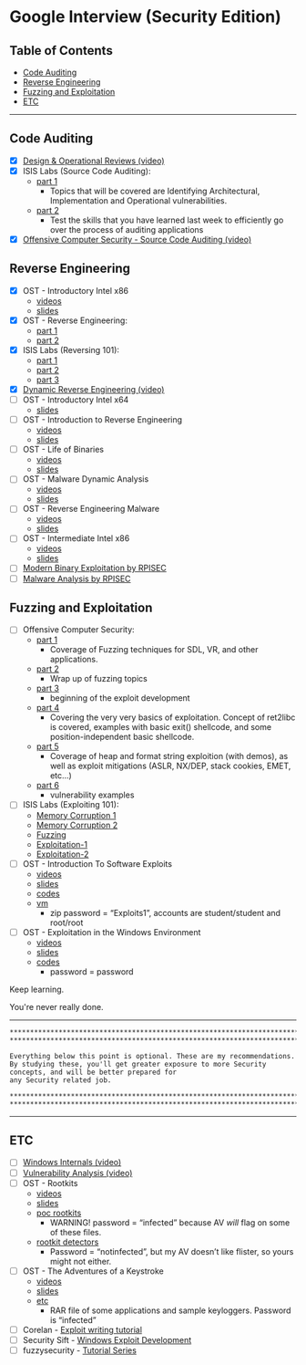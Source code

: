 # Google Interview (Security Edition)

## Table of Contents

- [Code Auditing](#code-auditing)
- [Reverse Engineering](#reverse-engineering)
- [Fuzzing and Exploitation](#fuzzing-and-exploitation)
- [ETC](#etc)

---

## Code Auditing
- [X] [Design & Operational Reviews (video)](https://vimeo.com/29082852)
- [X] ISIS Labs (Source Code Auditing):
    - [part 1](https://vimeo.com/30001189)
        - Topics that will be covered are Identifying Architectural, Implementation and Operational vulnerabilities.
    - [part 2](https://vimeo.com/29702192)
        - Test the skills that you have learned last week to efficiently go over the process of auditing applications
- [X] [Offensive Computer Security - Source Code Auditing (video)](https://youtu.be/MnmX911MqMU)

## Reverse Engineering
- [X] OST - Introductory Intel x86
    - [videos](https://www.youtube.com/playlist?list=PL038BE01D3BAEFDB0)
    - [slides](http://opensecuritytraining.info/IntroX86_files/IntroX86_all_materials_with_pdf_1.zip)
- [X] OST - Reverse Engineering:
    - [part 1](https://youtu.be/Pg8bmV9vcKg)
    - [part 2](https://youtu.be/Opz9xIYthD4)
- [X] ISIS Labs (Reversing 101):
    - [part 1](https://vimeo.com/6764570)
    - [part 2](https://vimeo.com/7177233)
    - [part 3](https://vimeo.com/7238091)
- [X] [Dynamic Reverse Engineering (video)](https://vimeo.com/30594548)
- [ ] OST - Introductory Intel x64
    - [slides](http://opensecuritytraining.info/IntroX86-64_files/IntroX86-64_AllMaterials_PDF_8-5-2015.zip)
- [ ] OST - Introduction to Reverse Engineering
    - [videos](https://www.youtube.com/playlist?list=PLUFkSN0XLZ-nXcDG89jS9iqKBnNHmz7Qw)
    - [slides](http://opensecuritytraining.info/IntroductionToReverseEngineering_files/reclass_2014_1.zip)
- [ ] OST - Life of Binaries
    - [videos](https://www.youtube.com/playlist?list=PLUFkSN0XLZ-n_Na6jwqopTt1Ki57vMIc3)
    - [slides](http://opensecuritytraining.info/LifeOfBinaries_files/2012_LoB_all_1.zip)
- [ ] OST - Malware Dynamic Analysis
    - [videos](https://www.youtube.com/playlist?list=PLUFkSN0XLZ-kqYbGpY4Gt_VATd4ytQg-Z)
    - [slides](http://opensecuritytraining.info/MalwareDynamicAnalysis_files/MalwareDynamicAnalysis_All_PPT_20140918_1.zip)
- [ ] OST - Reverse Engineering Malware
    - [videos](https://www.youtube.com/playlist?list=PLUFkSN0XLZ-kwukmQOAgCZ08C5REoZElt)
    - [slides](http://opensecuritytraining.info/ReverseEngineeringMalware_files/malware_analysis_all_materials_2014-09-08_1.zip)
- [ ] OST - Intermediate Intel x86
    - [videos](http://www.youtube.com/playlist?list=PL8F8D45D6C1FFD177)
    - [slides](http://opensecuritytraining.info/ReverseEngineeringMalware_files/malware_analysis_all_materials_2014-09-08_1.zip)
- [ ] [Modern Binary Exploitation by RPISEC](https://github.com/RPISEC/MBE)
- [ ] [Malware Analysis by RPISEC](https://github.com/RPISEC/Malware)

## Fuzzing and Exploitation
- [ ] Offensive Computer Security:
    - [part 1](https://youtu.be/F4WC26_SpKA)
        - Coverage of Fuzzing techniques for SDL, VR, and other applications.
    - [part 2](https://youtu.be/kWmyGZsFc2c)
        - Wrap up of fuzzing topics
    - [part 3](https://youtu.be/1UzOTsvPYYg)
        - beginning of the exploit development
    - [part 4](https://youtu.be/jF1tQk270b0)
        - Covering the very very basics of exploitation. Concept of ret2libc is covered, examples with basic exit() shellcode, and some position-independent basic shellcode.
    - [part 5](https://youtu.be/lhAyUSM1hyA)
        - Coverage of heap and format string exploition (with demos), as well as exploit mitigations (ASLR, NX/DEP, stack cookies, EMET, etc...)
    - [part 6](https://youtu.be/JK0BsefRdJ0)
        - vulnerability examples
- [ ] ISIS Labs (Exploiting 101):
    - [Memory Corruption 1](http://vimeo.com/31348274)
    - [Memory Corruption 2](https://vimeo.com/31831062)
    - [Fuzzing](https://vimeo.com/7574602)
    - [Exploitation-1](https://vimeo.com/16298629)
    - [Exploitation-2](https://vimeo.com/16304711)
- [ ] OST - Introduction To Software Exploits
    - [videos](http://www.youtube.com/playlist?list=PL96AB65DFCE02EE3E)
    - [slides](http://opensecuritytraining.info/Exploits1_files/SoftwareExploits_public.pdf)
    - [codes](http://opensecuritytraining.info/Exploits1_files/exploitsclass.tgz)
    - [vm](http://opensecuritytraining.info/slack12.zip)
        - zip password = “Exploits1”, accounts are student/student and root/root
- [ ] OST - Exploitation in the Windows Environment
    - [videos](https://www.youtube.com/playlist?list=PL9F9E52502327B1CA)
    - [slides](http://opensecuritytraining.info/Exploits2_files/exploits2public-8-25-2012.pptx)
    - [codes](http://opensecuritytraining.info/Exploits2_files/exploits2classmaterial.password%3Dpassword.zip)
        - password = password

Keep learning.

You're never really done.

---

    *****************************************************************************************************
    *****************************************************************************************************

    Everything below this point is optional. These are my recommendations.
    By studying these, you'll get greater exposure to more Security concepts, and will be better prepared for
    any Security related job.

    *****************************************************************************************************
    *****************************************************************************************************

---
## ETC
- [ ] [Windows Internals (video)](https://vimeo.com/49347561)
- [ ] [Vulnerability Analysis (video)](https://vimeo.com/49284329)
- [ ] OST - Rootkits
    - [videos](http://www.youtube.com/playlist?list=PLF58FB7BCB20ED11A)
    - [slides](http://opensecuritytraining.info/Rootkits_files/all_materials_with_ppt_1.zip)
    - [poc rootkits](http://opensecuritytraining.info/Rootkits_files/PoC_Rootkits_And_Detectors-infected_1.zip)
        - WARNING! password = “infected” because AV *will* flag on some of these files. 
    - [rootkit detectors](http://opensecuritytraining.info/Rootkits_files/%20%20DETECTION-notinfected_1.zip)
        - Password = “notinfected”, but my AV doesn’t like flister, so yours might not either.
- [ ] OST - The Adventures of a Keystroke
    - [videos](https://www.youtube.com/playlist?list=PLUFkSN0XLZ-kwukmQOAgCZ08C5REoZElt)
    - [slides](http://opensecuritytraining.info/Keylogging_files/TheAdvernturesOfAKeystroke.pptx)
    - [etc](http://opensecuritytraining.info/Keylogging_files/Materials.rar)
        - RAR file of some applications and sample keyloggers. Password is “infected”
- [ ] Corelan - [Exploit writing tutorial](https://www.corelan.be/index.php/articles/)
- [ ] Security Sift - [Windows Exploit Development](http://www.securitysift.com/windows-exploit-development-part-1-basics/)
- [ ] fuzzysecurity - [Tutorial Series](http://www.fuzzysecurity.com/tutorials.html)
